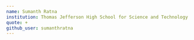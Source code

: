 ```yaml
---
name: Sumanth Ratna
institution: Thomas Jefferson High School for Science and Technology
quote: +
github_user: sumanthratna
---
```

